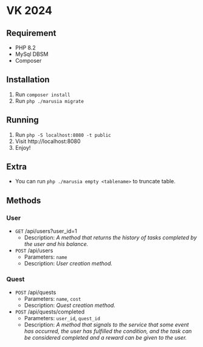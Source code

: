 # VK 2024

## Requirement

- PHP 8.2
- MySql DBSM
- Composer

## Installation

1. Run `composer install`
2. Run `php ./marusia migrate`

## Running

1. Run `php -S localhost:8080 -t public`
2. Visit http://localhost:8080
3. Enjoy!

## Extra

- You can run `php ./marusia empty <tablename>` to truncate table.

## Methods

### User

- `GET` /api/users?user_id=1
    - Description: _A method that returns the history of tasks completed by the user and his balance._
- `POST` /api/users
    - Parameters: `name`
    - Description: _User creation method._

### Quest

- `POST` /api/quests
    - Parameters: `name`, `cost`
    - Description: _Quest creation method._
- `POST` /api/quests/completed
    - Parameters: `user_id`, `quest_id`
    - Description: _A method that signals to the service that some event has occurred, the user has fulfilled the
      condition, and the task can be considered completed and a reward can be given to the user._
